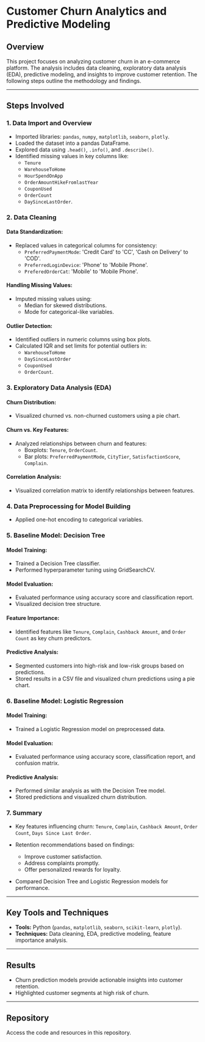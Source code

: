 # Customer Churn Analytics and Predictive Modeling

## Overview
This project focuses on analyzing customer churn in an e-commerce platform. The analysis includes data cleaning, exploratory data analysis (EDA), predictive modeling, and insights to improve customer retention. The following steps outline the methodology and findings.

---

## Steps Involved

### 1. **Data Import and Overview**
- Imported libraries: `pandas`, `numpy`, `matplotlib`, `seaborn`, `plotly`.
- Loaded the dataset into a pandas DataFrame.
- Explored data using `.head()`, `.info()`, and `.describe()`.
- Identified missing values in key columns like:
  - `Tenure`
  - `WarehouseToHome`
  - `HourSpendOnApp`
  - `OrderAmountHikeFromlastYear`
  - `CouponUsed`
  - `OrderCount`
  - `DaySinceLastOrder`.

### 2. **Data Cleaning**

#### Data Standardization:
- Replaced values in categorical columns for consistency:
  - `PreferredPaymentMode`: 'Credit Card' to 'CC', 'Cash on Delivery' to 'COD'.
  - `PreferredLoginDevice`: 'Phone' to 'Mobile Phone'.
  - `PreferedOrderCat`: 'Mobile' to 'Mobile Phone'.

#### Handling Missing Values:
- Imputed missing values using:
  - Median for skewed distributions.
  - Mode for categorical-like variables.

#### Outlier Detection:
- Identified outliers in numeric columns using box plots.
- Calculated IQR and set limits for potential outliers in:
  - `WarehouseToHome`
  - `DaySinceLastOrder`
  - `CouponUsed`
  - `OrderCount`.

### 3. **Exploratory Data Analysis (EDA)**

#### Churn Distribution:
- Visualized churned vs. non-churned customers using a pie chart.

#### Churn vs. Key Features:
- Analyzed relationships between churn and features:
  - Boxplots: `Tenure`, `OrderCount`.
  - Bar plots: `PreferredPaymentMode`, `CityTier`, `SatisfactionScore`, `Complain`.

#### Correlation Analysis:
- Visualized correlation matrix to identify relationships between features.

### 4. **Data Preprocessing for Model Building**
- Applied one-hot encoding to categorical variables.

### 5. **Baseline Model: Decision Tree**

#### Model Training:
- Trained a Decision Tree classifier.
- Performed hyperparameter tuning using GridSearchCV.

#### Model Evaluation:
- Evaluated performance using accuracy score and classification report.
- Visualized decision tree structure.

#### Feature Importance:
- Identified features like `Tenure`, `Complain`, `Cashback Amount`, and `Order Count` as key churn predictors.

#### Predictive Analysis:
- Segmented customers into high-risk and low-risk groups based on predictions.
- Stored results in a CSV file and visualized churn predictions using a pie chart.

### 6. **Baseline Model: Logistic Regression**

#### Model Training:
- Trained a Logistic Regression model on preprocessed data.

#### Model Evaluation:
- Evaluated performance using accuracy score, classification report, and confusion matrix.

#### Predictive Analysis:
- Performed similar analysis as with the Decision Tree model.
- Stored predictions and visualized churn distribution.

### 7. **Summary**
- Key features influencing churn: `Tenure`, `Complain`, `Cashback Amount`, `Order Count`, `Days Since Last Order`.
- Retention recommendations based on findings:
  - Improve customer satisfaction.
  - Address complaints promptly.
  - Offer personalized rewards for loyalty.

- Compared Decision Tree and Logistic Regression models for performance.

---

## Key Tools and Techniques
- **Tools:** Python (`pandas`, `matplotlib`, `seaborn`, `scikit-learn`, `plotly`).
- **Techniques:** Data cleaning, EDA, predictive modeling, feature importance analysis.

---

## Results
- Churn prediction models provide actionable insights into customer retention.
- Highlighted customer segments at high risk of churn.

---

## Repository
Access the code and resources in this repository.
